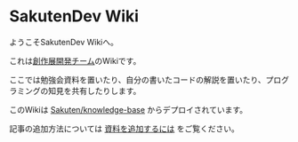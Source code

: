 # SakutenDev Wiki

ようこそSakutenDev Wikiへ。

これは[創作展開発チーム](https://github.com/Sakuten)のWikiです。

ここでは勉強会資料を置いたり、自分の書いたコードの解説を置いたり、プログラミングの知見を共有したりします。

このWikiは [Sakuten/knowledge-base](https://github.com/Sakuten/knowledge-base) からデプロイされています。

記事の追加方法については [資料を追加するには](docs/how-to-add-post.md) をご覧ください。

